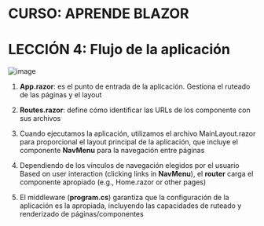 # CURSO: APRENDE BLAZOR

# LECCIÓN 4: Flujo de la aplicación

![image](https://github.com/user-attachments/assets/c860d1be-c6d7-48a8-8db1-3ab67dbeb09d)

1. **App.razor**: es el punto de entrada de la aplicación. Gestiona el ruteado de las páginas y el layout

2. **Routes.razor**: define cómo identificar las URLs de los componente con sus archivos

3. Cuando ejecutamos la aplicación, utilizamos el archivo MainLayout.razor para proporcional el layout principal de la aplicación, que incluye el componente **NavMenu** para la navegación entre páginas

4. Dependiendo de los vínculos de navegación elegidos por el usuario Based on user interaction (clicking links in **NavMenu**), el **router** carga el componente apropiado (e.g., Home.razor or other pages)

5. El middleware (**program.cs**) garantiza que la configuración de la aplicación es la apropiada, incluyendo las capacidades de ruteado y renderizado de páginas/componentes
